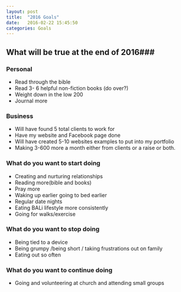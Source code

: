 ```yaml
---
layout: post
title:  "2016 Goals"
date:   2016-02-22 15:45:50
categories: Goals
---
```



## What will be true at the end of 2016###

### Personal ###
* Read through the bible
* Read 3- 6 helpful non-fiction books (do over?)
* Weight down in the low 200
* Journal more

### Business ###
* Will have found 5 total clients to work for
* Have my website and Facebook page done 
* Will have created 5-10 websites examples to put into my portfolio
* Making 3-600 more a month either from clients or a raise or both.

### What do you want to start doing ###
* Creating and nurturing relationships 
* Reading more(bible and books)
* Pray more 
* Waking up earlier going to bed earlier
* Regular date nights
* Eating BALi lifestyle more consistently 
* Going for walks/exercise  

### What do you want to stop doing ###
* Being tied to a device 
* Being grumpy /being short / taking frustrations out on family 
* Eating out so often


### What do you want to continue doing ###
* Going and volunteering at church and attending small groups
